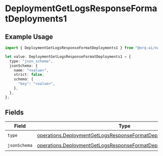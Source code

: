 # DeploymentGetLogsResponseFormatDeployments1

## Example Usage

```typescript
import { DeploymentGetLogsResponseFormatDeployments1 } from "@orq-ai/node/models/operations";

let value: DeploymentGetLogsResponseFormatDeployments1 = {
  type: "json_schema",
  jsonSchema: {
    name: "<value>",
    strict: false,
    schema: {
      "key": "<value>",
    },
  },
};
```

## Fields

| Field                                                                                                                                                  | Type                                                                                                                                                   | Required                                                                                                                                               | Description                                                                                                                                            |
| ------------------------------------------------------------------------------------------------------------------------------------------------------ | ------------------------------------------------------------------------------------------------------------------------------------------------------ | ------------------------------------------------------------------------------------------------------------------------------------------------------ | ------------------------------------------------------------------------------------------------------------------------------------------------------ |
| `type`                                                                                                                                                 | [operations.DeploymentGetLogsResponseFormatDeploymentsResponseType](../../models/operations/deploymentgetlogsresponseformatdeploymentsresponsetype.md) | :heavy_check_mark:                                                                                                                                     | N/A                                                                                                                                                    |
| `jsonSchema`                                                                                                                                           | [operations.DeploymentGetLogsResponseFormatDeploymentsJsonSchema](../../models/operations/deploymentgetlogsresponseformatdeploymentsjsonschema.md)     | :heavy_check_mark:                                                                                                                                     | N/A                                                                                                                                                    |